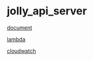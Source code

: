 # jolly_api_server

[document](https://www.serverless.com/blog/serverless-express-rest-api)

[lambda](https://ap-southeast-1.console.aws.amazon.com/lambda/home?region=ap-southeast-1#/functions/jolly-api-server-dev-app?tab=monitoring)

[cloudwatch](https://ap-southeast-1.console.aws.amazon.com/cloudwatch/home?region=ap-southeast-1#logsV2:log-groups/log-group/$252Faws$252Flambda$252Fjolly-api-server-dev-app)